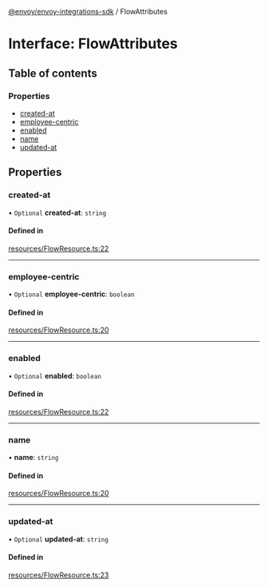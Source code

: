 [@envoy/envoy-integrations-sdk](../README.md) / FlowAttributes

# Interface: FlowAttributes

## Table of contents

### Properties

- [created-at](flowattributes.md#created-at)
- [employee-centric](flowattributes.md#employee-centric)
- [enabled](flowattributes.md#enabled)
- [name](flowattributes.md#name)
- [updated-at](flowattributes.md#updated-at)

## Properties

### created-at

• `Optional` **created-at**: `string`

#### Defined in

[resources/FlowResource.ts:22](https://github.com/envoy/envoy-integrations-sdk-nodejs/blob/410ee70/src/resources/FlowResource.ts#L22)

___

### employee-centric

• `Optional` **employee-centric**: `boolean`

#### Defined in

[resources/FlowResource.ts:20](https://github.com/envoy/envoy-integrations-sdk-nodejs/blob/410ee70/src/resources/FlowResource.ts#L20)

___

### enabled

• `Optional` **enabled**: `boolean`

#### Defined in

[resources/FlowResource.ts:22](https://github.com/envoy/envoy-integrations-sdk-nodejs/blob/410ee70/src/resources/FlowResource.ts#L22)

___

### name

• **name**: `string`

#### Defined in

[resources/FlowResource.ts:20](https://github.com/envoy/envoy-integrations-sdk-nodejs/blob/410ee70/src/resources/FlowResource.ts#L20)

___

### updated-at

• `Optional` **updated-at**: `string`

#### Defined in

[resources/FlowResource.ts:23](https://github.com/envoy/envoy-integrations-sdk-nodejs/blob/410ee70/src/resources/FlowResource.ts#L23)
